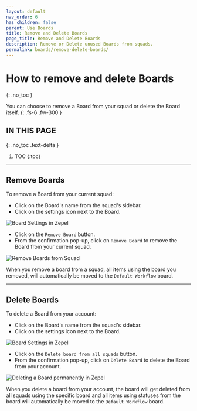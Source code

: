 ```yaml
---
layout: default
nav_order: 6
has_children: false
parent: Use Boards
title: Remove and Delete Boards
page_title: Remove and Delete Boards
description: Remove or Delete unused Boards from squads.
permalink: boards/remove-delete-boards/
---
```

# How to remove and delete Boards
{: .no_toc }

You can choose to remove a Board from your squad or delete the Board itself.
{: .fs-6 .fw-300 }

## IN THIS PAGE
{: .no_toc .text-delta }

1. TOC
{:toc}

---

## Remove Boards

To remove a Board from your current squad:

- Click on the Board's name from the squad's sidebar.
- Click on the settings icon next to the Board.

![Board Settings in Zepel](/guide/assets/uploads/zepel-boards-settings.png "Click on Settings icon")

- Click on the ```Remove Board``` button.
- From the confirmation pop-up, click on ```Remove Board``` to remove the Board from your current squad.

![Remove Boards from Squad](/guide/assets/uploads/zepel-boards-remove.png "Remove a Board")

When you remove a board from a squad, all items using the board you removed, will automatically be moved to the ```Default Workflow``` board.

---

## Delete Boards

To delete a Board from your account:

- Click on the Board's name from the squad's sidebar.
- Click on the settings icon next to the Board.

![Board Settings in Zepel](/guide/assets/uploads/zepel-boards-settings.png "Click on Settings icon")

- Click on the ```Delete board from all squads``` button.
- From the confirmation pop-up, click on ```Delete Board``` to delete the Board from your account.

![Deleting a Board permanently in Zepel](/guide/assets/uploads/zepel-boards-delete.png "Deleting a Board permanently")

When you delete a board from your account, the board will get deleted from all squads using the specific board and all items using statuses from the board will automatically be moved to the ```Default Workflow``` board. 
